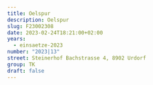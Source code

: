 ```yaml
---
title: Oelspur
description: Oelspur
slug: F23002308
date: 2023-02-24T18:21:00+02:00
years:
  - einsaetze-2023
number: "2023|13"
street: Steinerhof Bachstrasse 4, 8902 Urdorf
group: TK
draft: false
---
```

